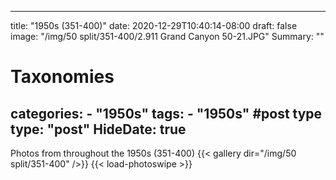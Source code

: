 
---
title: "1950s (351-400)"
date: 2020-12-29T10:40:14-08:00
draft: false
image: "/img/50 split/351-400/2.911 Grand Canyon 50-21.JPG"
Summary: ""
#   Taxonomies
categories:
    - "1950s"
tags:
    - "1950s"
#post type
type: "post"
HideDate: true
---

Photos from throughout the 1950s (351-400)
{{< gallery dir="/img/50 split/351-400" />}} {{< load-photoswipe >}}
